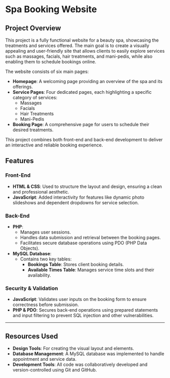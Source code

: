 # Spa Booking Website

## Project Overview

This project is a fully functional website for a beauty spa, showcasing the treatments and services offered. The main goal is to create a visually appealing and user-friendly site that allows clients to easily explore services such as massages, facials, hair treatments, and mani-pedis, while also enabling them to schedule bookings online.

The website consists of six main pages:  
- **Homepage**: A welcoming page providing an overview of the spa and its offerings.  
- **Service Pages**: Four dedicated pages, each highlighting a specific category of services:  
  - Massages  
  - Facials  
  - Hair Treatments  
  - Mani-Pedis  
- **Booking Page**: A comprehensive page for users to schedule their desired treatments.

This project combines both front-end and back-end development to deliver an interactive and reliable booking experience.

## Features

### Front-End
- **HTML & CSS**: Used to structure the layout and design, ensuring a clean and professional aesthetic.  
- **JavaScript**: Added interactivity for features like dynamic photo slideshows and dependent dropdowns for service selection.  

### Back-End
- **PHP**:  
  - Manages user sessions.  
  - Handles data submission and retrieval between the booking pages.  
  - Facilitates secure database operations using PDO (PHP Data Objects).  
- **MySQL Database**:  
  - Contains two key tables:  
    - **Bookings Table**: Stores client booking details.  
    - **Available Times Table**: Manages service time slots and their availability.  

### Security & Validation
- **JavaScript**: Validates user inputs on the booking form to ensure correctness before submission.  
- **PHP & PDO**: Secures back-end operations using prepared statements and input filtering to prevent SQL injection and other vulnerabilities.

---

## Resources Used
- **Design Tools**: For creating the visual layout and elements.  
- **Database Management**: A MySQL database was implemented to handle appointment and service data.  
- **Development Tools**: All code was collaboratively developed and version-controlled using Git and GitHub.  

